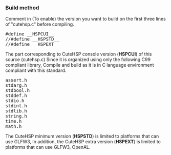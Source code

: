 ### Build method

Comment in (To enable) the version you want to build on the first three lines of "cutehsp.c" before compiling.

<pre>
#define __HSPCUI__
//#define __HSPSTD__
//#define __HSPEXT__
</pre>

The part corresponding to CuteHSP console version (__HSPCUI__) of this source (cutehsp.c)
Since it is organized using only the following C99 compliant library,
Compile and build as it is in C language environment compliant with this standard.

<pre>
assert.h
stdarg.h
stdbool.h
stddef.h
stdio.h
stdint.h
stdlib.h
string.h
time.h
math.h
</pre>

The CuteHSP minimum version (__HSPSTD__) is limited to platforms that can use GLFW3,
In addition, the CuteHSP extra version (__HSPEXT__) is limited to platforms that can use GLFW3, OpenAL.
